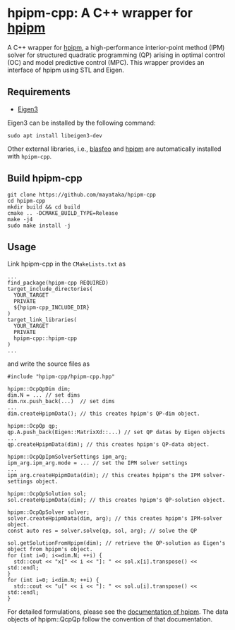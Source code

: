 # hpipm-cpp: A C++ wrapper for [hpipm](https://github.com/giaf/hpipm)

A C++ wrapper for [hpipm](https://github.com/giaf/hpipm), a high-performance interior-point method (IPM) solver for structured quadratic programming (QP) arising in optimal control (OC) and model predictive control (MPC).
This wrapper provides an interface of hpipm using STL and Eigen. 

## Requirements
- [Eigen3](https://eigen.tuxfamily.org/index.php?title=Main_Page)

Eigen3 can be installed by the following command:
```
sudo apt install libeigen3-dev
```

Other external libraries, i.e., [blasfeo](https://github.com/giaf/blasfeo) and [hpipm](https://github.com/giaf/hpipm) are automatically installed with `hpipm-cpp`.

## Build hpipm-cpp
```
git clone https://github.com/mayataka/hpipm-cpp
cd hpipm-cpp
mkdir build && cd build
cmake .. -DCMAKE_BUILD_TYPE=Release 
make -j4
sudo make install -j
```

## Usage
Link hpipm-cpp in the `CMakeLists.txt` as
```
...
find_package(hpipm-cpp REQUIRED)
target_include_directories(
  YOUR_TARGET
  PRIVATE
  ${hpipm-cpp_INCLUDE_DIR}
)
target_link_libraries(
  YOUR_TARGET
  PRIVATE
  hpipm-cpp::hpipm-cpp
)
...
```
and write the source files as 
```
#include "hpipm-cpp/hpipm-cpp.hpp"

hpipm::OcpQpDim dim;
dim.N = ... // set dims
dim.nx.push_back(...)  // set dims
... 
dim.createHpipmData(); // this creates hpipm's QP-dim object.

hpipm::OcpQp qp; 
qp.A.push_back(Eigen::MatrixXd::...) // set QP datas by Eigen objects
... 
qp.createHpipmData(dim); // this creates hpipm's QP-data object.

hpipm::OcpQpIpmSolverSettings ipm_arg; 
ipm_arg.ipm_arg.mode = ... // set the IPM solver settings
... 
ipm_arg.createHpipmData(dim); // this creates hpipm's the IPM solver-settings object.

hpipm::OcpQpSolution sol;
sol.createHpipmData(dim); // this creates hpipm's QP-solution object.

hpipm::OcpQpSolver solver;
solver.createHpipmData(dim, arg); // this creates hpipm's IPM-solver object.
const auto res = solver.solve(qp, sol, arg); // solve the QP

sol.getSolutionFromHpipm(dim); // retrieve the QP-solution as Eigen's object from hpipm's object.
for (int i=0; i<=dim.N; ++i) {
  std::cout << "x[" << i << "]: " << sol.x[i].transpose() << std::endl;  
}
for (int i=0; i<dim.N; ++i) {
  std::cout << "u[" << i << "]: " << sol.u[i].transpose() << std::endl;  
}
```

For detailed formulations, please see the [documentation of hpipm](https://github.com/giaf/hpipm/blob/master/doc/guide.pdf).
The data objects of hpipm::QcpQp follow the convention of that documentation. 
